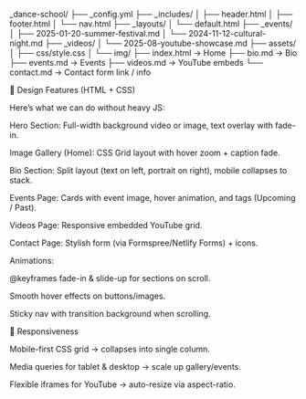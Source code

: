 _dance-school/
  ├── _config.yml
  ├── _includes/
  │     ├── header.html
  │     ├── footer.html
  │     └── nav.html
  ├── _layouts/
  │     └── default.html
  ├── _events/
  │     ├── 2025-01-20-summer-festival.md
  │     └── 2024-11-12-cultural-night.md
  ├── _videos/
  │     └── 2025-08-youtube-showcase.md
  ├── assets/
  │     ├── css/style.css
  │     └── img/
  ├── index.html   → Home
  ├── bio.md       → Bio
  ├── events.md    → Events
  ├── videos.md    → YouTube embeds
  └── contact.md   → Contact form link / info


🎨 Design Features (HTML + CSS)

Here’s what we can do without heavy JS:

Hero Section: Full-width background video or image, text overlay with fade-in.

Image Gallery (Home): CSS Grid layout with hover zoom + caption fade.

Bio Section: Split layout (text on left, portrait on right), mobile collapses to stack.

Events Page: Cards with event image, hover animation, and tags (Upcoming / Past).

Videos Page: Responsive embedded YouTube grid.

Contact Page: Stylish form (via Formspree/Netlify Forms) + icons.

Animations:

@keyframes fade-in & slide-up for sections on scroll.

Smooth hover effects on buttons/images.

Sticky nav with transition background when scrolling.

📱 Responsiveness

Mobile-first CSS grid → collapses into single column.

Media queries for tablet & desktop → scale up gallery/events.

Flexible iframes for YouTube → auto-resize via aspect-ratio.